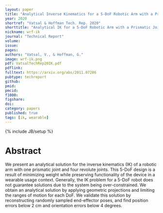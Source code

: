 ```yaml
---
layout: paper
title: "Analytical Inverse Kinematics for a 5-DoF Robotic Arm with a Prismatic Joint"
year: 2020
shortref: "Vatsal & Hoffman Tech. Rep. 2020"
shorttitle: "Analytical IK for a 5-DoF Robotic Arm with a Prismatic Joint"
nickname: wrf-ik
journal: "Technical Report"
volume:
issue:
pages:
authors: "Vatsal, V., & Hoffman, G."
image: wrf-ik.png
pdf: VatsalTechRep20IK.pdf
pdflink:
fulltext: https://arxiv.org/abs/2011.07286
pubtype: techreport
github:
pmid:
pmcid:
f1000:
figshare:
doi:
category: papers
published: true
tags: [ik, wearable]
---
```

{% include JB/setup %}

# Abstract

We present an analytical solution for the inverse kinematics (IK) of a robotic arm with one prismatic joint and four revolute joints. This 5-DoF design is a result of minimizing weight while preserving functionality of the device in a wearable usage context. Generally, the IK problem for a 5-DoF robot does not guarantee solutions due to the system being over-constrained. We obtain an analytical solution by applying geometric projections and limiting the ranges of motion for each DoF. We validate this solution by reconstructing randomly sampled end-effector poses, and find position errors below 2 cm and orientation errors below 4 degrees.

